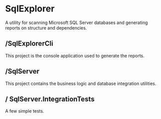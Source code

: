 # SqlExplorer

A utility for scanning Microsoft SQL Server databases and generating reports on structure and dependencies.

## /SqlExplorerCli

This project is the console application used to generate the reports.

## /SqlServer

This project contains the business logic and database integration utilities.

## / SqlServer.IntegrationTests

A few simple tests.

